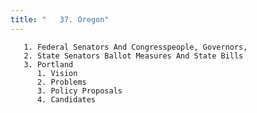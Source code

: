 ```yaml
---
title: "   37. Oregon"
---
```



       1. Federal Senators And Congresspeople, Governors,
       2. State Senators Ballot Measures And State Bills
       3. Portland
          1. Vision
          2. Problems
          3. Policy Proposals
          4. Candidates
